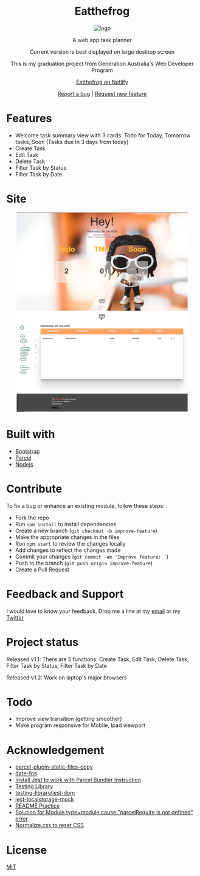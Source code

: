 <h1 align="center">Eatthefrog</h1>
<p align="center">
  <img src="/image/logo-orangebg.jpg" width="200" alt="logo">
</p>
<p align="center">A web app task planner</p>
<p align="center">Current version is best displayed on large desktop screen</p>
<p align="center">This is my graduation project from Generation Australia's Web Developer Program</p>
<p align="center"><a href="https://eatthefrog.netlify.app/">Eatthefrog on Netlify</a></p>
<p align="center">
  <a href="https://github.com/TotoroSyd/Eatthefrog/issues/new" target="_blank">Report a bug</a>
  |
  <a href="https://github.com/TotoroSyd/Eatthefrog/issues/new" target="_blank">Request new feature</a>
</p>


<h1>Features</h1>
<ul>
  <li>Welcome task summary view with 3 cards: Todo for Today, Tomorrow tasks, Soon (Tasks due in 3 days from today)</li>
  <li>Create Task</li>
  <li>Edit Task</li>
  <li>Delete Task</li>
  <li>Filter Task by Status</li>
  <li>Filter Task by Date</li>
</ul>

<h1>Site</h1>
<p align="center">
  <img src="/README media/WelcomeView.png" width="450" alt="taskView">
  <img src="/README media/TaskView.png" width="450" alt="taskView">
</p>

<h1>Built with</h1>
<ul>
  <li><a href="https://getbootstrap.com/">Bootstrap</a></li>
  <li><a href="https://parceljs.org/">Parcel</a></li>
  <li><a href="https://nodejs.org/en/">Nodejs</a></li>
</ul>

<h1>Contribute</h1>
To fix a bug or enhance an existing module, follow these steps:

<ul>
  <li>Fork the repo</li>
  <li>Run <code>npm install</code> to install dependencies</li>
  <li>Create a new branch (<code>git checkout -b improve-feature</code>)</li>
  <li>Make the appropriate changes in the files</li>
  <li>Run <code>npm start</code> to review the changes locally</li>
  <li>Add changes to reflect the changes made</li>
  <li>Commit your changes (<code>git commit -am 'Improve feature: <feature>'</code>)</li>
  <li>Push to the branch (<code>git push origin improve-feature</code>)</li>
  <li>Create a Pull Request</li>
</ul>

<h1>Feedback and Support</h1>
<p>I would love to know your feedback. Drop me a line at my <a href="phoebe.ngsyd@gmail.com">email</a> or my <a href="https://twitter.com/PhoebeNgg">Twitter</a></p>

<h1>Project status</h1>
<p>Released v1.1: There are 5 functions: Create Task, Edit Task, Delete Task, Filter Task by Status, Filter Task by Date</p>
<p>Released v1.2: Work on laptop's major browsers</p>

<h1>Todo</h1>
<ul>
  <li>Improve view transition (getting smoother)</li>
  <li>Make program responsive for Mobile, Ipad viewport</li>
</ul>

<h1>Acknowledgement</h1>
<ul>
  <li><a href="https://github.com/elwin013/parcel-plugin-static-files-copy?fbclid=IwAR3Zr8gXCuBAYbl1TBYN57-Yb6c5EwgEyK72u1DeTLUr06FrlGXCUukFWlQ">parcel-plugin-static-files-copy</a></li>
  <li><a href="https://date-fns.org/">date-fns</a></li>
  <li><a href="https://ryankubik.com/blog/parcel-and-jest/">Install Jest to work with Parcel Bundler Instruction</a></li>
  <li><a href="https://testing-library.com/docs/intro">Testing Library</a></li>
  <li><a href="https://github.com/testing-library/jest-dom">testing-library/jest-dom </a></li>
  <li><a href="https://www.npmjs.com/package/jest-localstorage-mock">jest-localstorage-mock</a></li>
  <li><a href="https://github.com/othneildrew/Best-README-Template/blob/master/README.md">README Practice</a></li>
  <li><a href="https://github.com/parcel-bundler/parcel/issues/1401">Solution for Module type=module cause "parcelRequire is not defined" error</a></li>
  <li><a href="https://github.com/necolas/normalize.css">Normalize.css to reset CSS</a></li>
</ul>

<h1>License</h1>
<a href="https://choosealicense.com/licenses/mit/">MIT</a>





